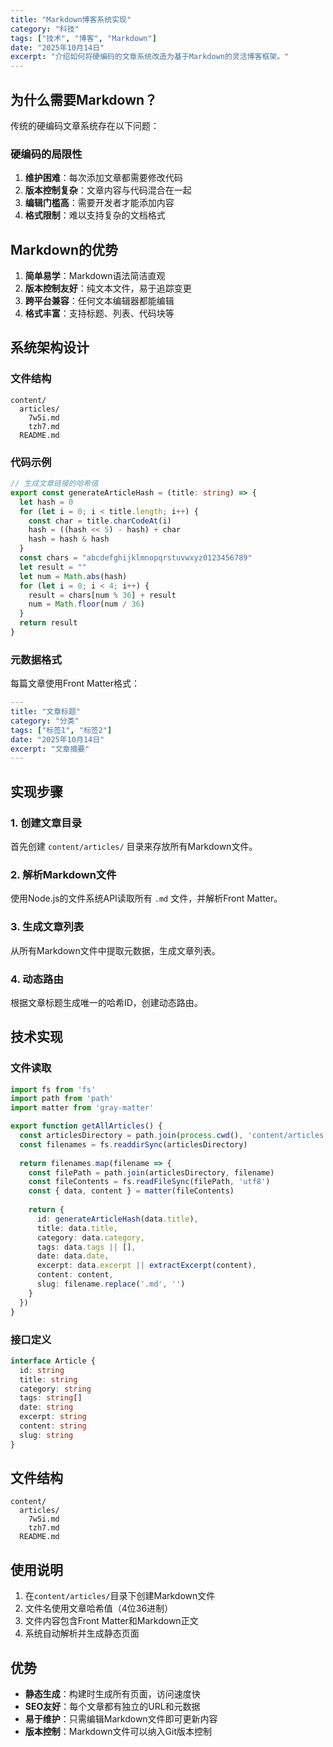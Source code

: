 ```yaml
---
title: "Markdown博客系统实现"
category: "科技"
tags: ["技术", "博客", "Markdown"]
date: "2025年10月14日"
excerpt: "介绍如何将硬编码的文章系统改造为基于Markdown的灵活博客框架。"
---
```

## 为什么需要Markdown？
传统的硬编码文章系统存在以下问题：
### 硬编码的局限性
1. **维护困难**：每次添加文章都需要修改代码
2. **版本控制复杂**：文章内容与代码混合在一起
3. **编辑门槛高**：需要开发者才能添加内容
4. **格式限制**：难以支持复杂的文档格式

## Markdown的优势
1. **简单易学**：Markdown语法简洁直观
2. **版本控制友好**：纯文本文件，易于追踪变更
3. **跨平台兼容**：任何文本编辑器都能编辑
4. **格式丰富**：支持标题、列表、代码块等
## 系统架构设计
### 文件结构
```
content/
  articles/
    7w5i.md
    tzh7.md
  README.md
```
### 代码示例
```typescript
// 生成文章链接的哈希值
export const generateArticleHash = (title: string) => {
  let hash = 0
  for (let i = 0; i < title.length; i++) {
    const char = title.charCodeAt(i)
    hash = ((hash << 5) - hash) + char
    hash = hash & hash
  }
  const chars = "abcdefghijklmnopqrstuvwxyz0123456789"
  let result = ""
  let num = Math.abs(hash)
  for (let i = 0; i < 4; i++) {
    result = chars[num % 36] + result
    num = Math.floor(num / 36)
  }
  return result
}
```
### 元数据格式
每篇文章使用Front Matter格式：
```yaml
---
title: "文章标题"
category: "分类"
tags: ["标签1", "标签2"]
date: "2025年10月14日"
excerpt: "文章摘要"
---
```
## 实现步骤
### 1. 创建文章目录
首先创建 `content/articles/` 目录来存放所有Markdown文件。
### 2. 解析Markdown文件
使用Node.js的文件系统API读取所有 `.md` 文件，并解析Front Matter。
### 3. 生成文章列表
从所有Markdown文件中提取元数据，生成文章列表。
### 4. 动态路由
根据文章标题生成唯一的哈希ID，创建动态路由。
## 技术实现
### 文件读取
```typescript
import fs from 'fs'
import path from 'path'
import matter from 'gray-matter'

export function getAllArticles() {
  const articlesDirectory = path.join(process.cwd(), 'content/articles')
  const filenames = fs.readdirSync(articlesDirectory)
  
  return filenames.map(filename => {
    const filePath = path.join(articlesDirectory, filename)
    const fileContents = fs.readFileSync(filePath, 'utf8')
    const { data, content } = matter(fileContents)
    
    return {
      id: generateArticleHash(data.title),
      title: data.title,
      category: data.category,
      tags: data.tags || [],
      date: data.date,
      excerpt: data.excerpt || extractExcerpt(content),
      content: content,
      slug: filename.replace('.md', '')
    }
  })
}
```
### 接口定义
```typescript
interface Article {
  id: string
  title: string
  category: string
  tags: string[]
  date: string
  excerpt: string
  content: string
  slug: string
}
```

## 文件结构
```
content/
  articles/
    7w5i.md
    tzh7.md
  README.md
```
## 使用说明
1. 在`content/articles/`目录下创建Markdown文件
2. 文件名使用文章哈希值（4位36进制）
3. 文件内容包含Front Matter和Markdown正文
4. 系统自动解析并生成静态页面
## 优势
- **静态生成**：构建时生成所有页面，访问速度快
- **SEO友好**：每个文章都有独立的URL和元数据
- **易于维护**：只需编辑Markdown文件即可更新内容
- **版本控制**：Markdown文件可以纳入Git版本控制
